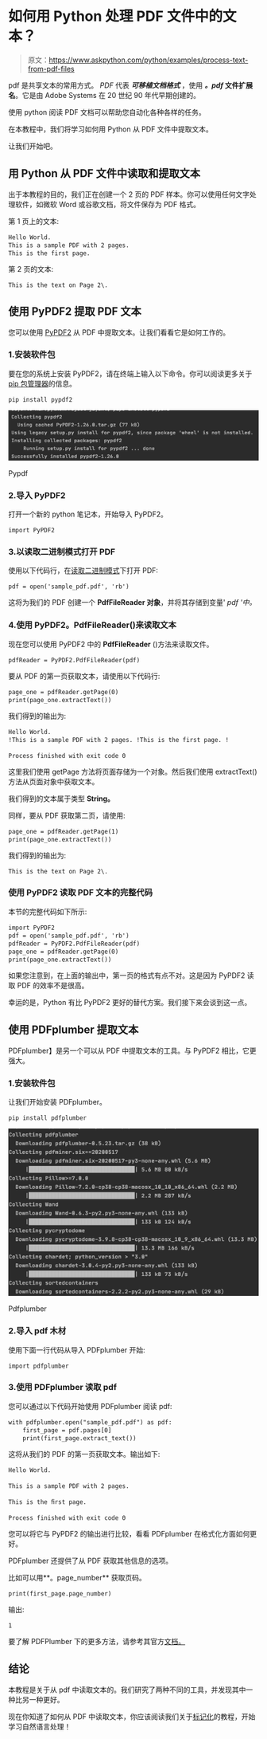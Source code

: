 # 如何用 Python 处理 PDF 文件中的文本？

> 原文：<https://www.askpython.com/python/examples/process-text-from-pdf-files>

pdf 是共享文本的常用方式。 *PDF* 代表 ***可移植文档格式*** ，使用 ***。pdf* 文件扩展名**。它是由 Adobe Systems 在 20 世纪 90 年代早期创建的。

使用 python 阅读 PDF 文档可以帮助您自动化各种各样的任务。

在本教程中，我们将学习如何用 Python 从 PDF 文件中提取文本。

让我们开始吧。

## 用 Python 从 PDF 文件中读取和提取文本

出于本教程的目的，我们正在创建一个 2 页的 PDF 样本。你可以使用任何文字处理软件，如微软 Word 或谷歌文档，将文件保存为 PDF 格式。

第 1 页上的文本:

```
Hello World. 
This is a sample PDF with 2 pages. 
This is the first page. 

```

第 2 页的文本:

```
This is the text on Page 2\. 

```

## 使用 PyPDF2 提取 PDF 文本

您可以使用 [PyPDF2](https://pypi.org/project/PyPDF2/) 从 PDF 中提取文本。让我们看看它是如何工作的。

### 1.安装软件包

要在您的系统上安装 PyPDF2，请在终端上输入以下命令。你可以阅读更多关于 [pip 包管理器](https://www.askpython.com/python-modules/python-pip)的信息。

```
pip install pypdf2

```

![Pypdf](img/69003545b562deb9ad331f7bae31890f.png)

Pypdf

### 2.导入 PyPDF2

打开一个新的 python 笔记本，开始导入 PyPDF2。

```
import PyPDF2

```

### 3.以读取二进制模式打开 PDF

使用以下代码行，在[读取二进制模式](https://www.askpython.com/python/built-in-methods/open-files-in-python)下打开 PDF:

```
pdf = open('sample_pdf.pdf', 'rb')

```

这将为我们的 PDF 创建一个 **PdfFileReader 对象**，并将其存储到变量' *pdf '中。*

### 4.使用 PyPDF2。PdfFileReader()来读取文本

现在您可以使用 PyPDF2 中的 **PdfFileReader** ()方法来读取文件。

```
pdfReader = PyPDF2.PdfFileReader(pdf)

```

要从 PDF 的第一页获取文本，请使用以下代码行:

```
page_one = pdfReader.getPage(0)
print(page_one.extractText())

```

我们得到的输出为:

```
Hello World. 
!This is a sample PDF with 2 pages. !This is the first page. !

Process finished with exit code 0

```

这里我们使用 getPage 方法将页面存储为一个对象。然后我们使用 extractText()方法从页面对象中获取文本。

我们得到的文本属于类型 **String。**

同样，要从 PDF 获取第二页，请使用:

```
page_one = pdfReader.getPage(1)
print(page_one.extractText())

```

我们得到的输出为:

```
This is the text on Page 2\. 

```

### 使用 PyPDF2 读取 PDF 文本的完整代码

本节的完整代码如下所示:

```
import PyPDF2
pdf = open('sample_pdf.pdf', 'rb')
pdfReader = PyPDF2.PdfFileReader(pdf)
page_one = pdfReader.getPage(0)
print(page_one.extractText())

```

如果您注意到，在上面的输出中，第一页的格式有点不对。这是因为 PyPDF2 读取 PDF 的效率不是很高。

幸运的是，Python 有比 PyPDF2 更好的替代方案。我们接下来会谈到这一点。

## 使用 PDFplumber 提取文本

PDFplumber】是另一个可以从 PDF 中提取文本的工具。与 PyPDF2 相比，它更强大。

### 1.安装软件包

让我们开始安装 PDFplumber。

```
pip install pdfplumber

```

![Pdfplumber](img/c79e4aa28772bd51f1526919c6a25384.png)

Pdfplumber

### 2.导入 pdf 木材

使用下面一行代码从导入 PDFplumber 开始:

```
import pdfplumber

```

### 3.使用 PDFplumber 读取 pdf

您可以通过以下代码开始使用 PDFplumber 阅读 pdf:

```
with pdfplumber.open("sample_pdf.pdf") as pdf:
    first_page = pdf.pages[0]
    print(first_page.extract_text())

```

这将从我们的 PDF 的第一页获取文本。输出如下:

```
Hello World. 

This is a sample PDF with 2 pages. 

This is the ﬁrst page. 

Process finished with exit code 0

```

您可以将它与 PyPDF2 的输出进行比较，看看 PDFplumber 在格式化方面如何更好。

PDFplumber 还提供了从 PDF 获取其他信息的选项。

比如可以用**。page_number** 获取页码。

```
print(first_page.page_number)

```

输出:

```
1

```

要了解 PDFPlumber 下的更多方法，请参考其官方[文档。](https://github.com/jsvine/pdfplumber)

## 结论

本教程是关于从 pdf 中读取文本的。我们研究了两种不同的工具，并发现其中一种比另一种更好。

现在你知道了如何从 PDF 中读取文本，你应该阅读我们关于[标记化](https://www.askpython.com/python-modules/tokenization-in-python-using-nltk)的教程，开始学习自然语言处理！